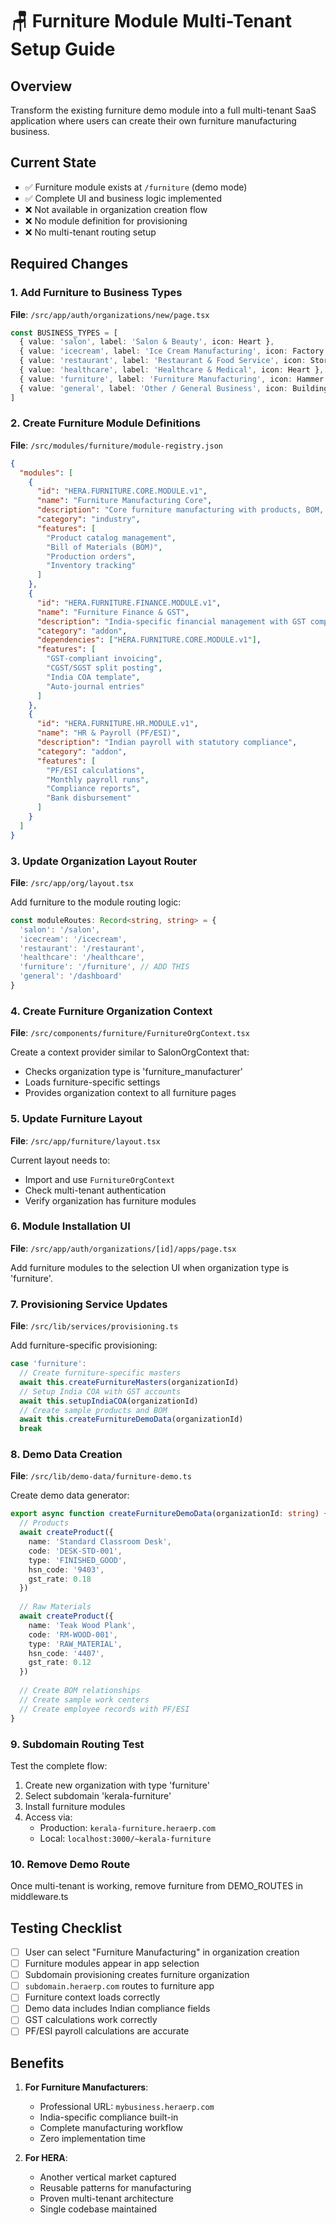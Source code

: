 # 🪑 Furniture Module Multi-Tenant Setup Guide

## Overview
Transform the existing furniture demo module into a full multi-tenant SaaS application where users can create their own furniture manufacturing business.

## Current State
- ✅ Furniture module exists at `/furniture` (demo mode)
- ✅ Complete UI and business logic implemented
- ❌ Not available in organization creation flow
- ❌ No module definition for provisioning
- ❌ No multi-tenant routing setup

## Required Changes

### 1. Add Furniture to Business Types
**File**: `/src/app/auth/organizations/new/page.tsx`
```typescript
const BUSINESS_TYPES = [
  { value: 'salon', label: 'Salon & Beauty', icon: Heart },
  { value: 'icecream', label: 'Ice Cream Manufacturing', icon: Factory },
  { value: 'restaurant', label: 'Restaurant & Food Service', icon: Store },
  { value: 'healthcare', label: 'Healthcare & Medical', icon: Heart },
  { value: 'furniture', label: 'Furniture Manufacturing', icon: Hammer }, // ADD THIS
  { value: 'general', label: 'Other / General Business', icon: Building2 }
]
```

### 2. Create Furniture Module Definitions
**File**: `/src/modules/furniture/module-registry.json`
```json
{
  "modules": [
    {
      "id": "HERA.FURNITURE.CORE.MODULE.v1",
      "name": "Furniture Manufacturing Core",
      "description": "Core furniture manufacturing with products, BOM, production",
      "category": "industry",
      "features": [
        "Product catalog management",
        "Bill of Materials (BOM)",
        "Production orders",
        "Inventory tracking"
      ]
    },
    {
      "id": "HERA.FURNITURE.FINANCE.MODULE.v1", 
      "name": "Furniture Finance & GST",
      "description": "India-specific financial management with GST compliance",
      "category": "addon",
      "dependencies": ["HERA.FURNITURE.CORE.MODULE.v1"],
      "features": [
        "GST-compliant invoicing",
        "CGST/SGST split posting",
        "India COA template",
        "Auto-journal entries"
      ]
    },
    {
      "id": "HERA.FURNITURE.HR.MODULE.v1",
      "name": "HR & Payroll (PF/ESI)",
      "description": "Indian payroll with statutory compliance",
      "category": "addon",
      "features": [
        "PF/ESI calculations",
        "Monthly payroll runs",
        "Compliance reports",
        "Bank disbursement"
      ]
    }
  ]
}
```

### 3. Update Organization Layout Router
**File**: `/src/app/org/layout.tsx`

Add furniture to the module routing logic:
```typescript
const moduleRoutes: Record<string, string> = {
  'salon': '/salon',
  'icecream': '/icecream',
  'restaurant': '/restaurant',
  'healthcare': '/healthcare',
  'furniture': '/furniture', // ADD THIS
  'general': '/dashboard'
}
```

### 4. Create Furniture Organization Context
**File**: `/src/components/furniture/FurnitureOrgContext.tsx`

Create a context provider similar to SalonOrgContext that:
- Checks organization type is 'furniture_manufacturer'
- Loads furniture-specific settings
- Provides organization context to all furniture pages

### 5. Update Furniture Layout
**File**: `/src/app/furniture/layout.tsx`

Current layout needs to:
- Import and use `FurnitureOrgContext`
- Check multi-tenant authentication
- Verify organization has furniture modules

### 6. Module Installation UI
**File**: `/src/app/auth/organizations/[id]/apps/page.tsx`

Add furniture modules to the selection UI when organization type is 'furniture'.

### 7. Provisioning Service Updates
**File**: `/src/lib/services/provisioning.ts`

Add furniture-specific provisioning:
```typescript
case 'furniture':
  // Create furniture-specific masters
  await this.createFurnitureMasters(organizationId)
  // Setup India COA with GST accounts
  await this.setupIndiaCOA(organizationId)
  // Create sample products and BOM
  await this.createFurnitureDemoData(organizationId)
  break
```

### 8. Demo Data Creation
**File**: `/src/lib/demo-data/furniture-demo.ts`

Create demo data generator:
```typescript
export async function createFurnitureDemoData(organizationId: string) {
  // Products
  await createProduct({
    name: 'Standard Classroom Desk',
    code: 'DESK-STD-001',
    type: 'FINISHED_GOOD',
    hsn_code: '9403',
    gst_rate: 0.18
  })
  
  // Raw Materials
  await createProduct({
    name: 'Teak Wood Plank',
    code: 'RM-WOOD-001',
    type: 'RAW_MATERIAL',
    hsn_code: '4407',
    gst_rate: 0.12
  })
  
  // Create BOM relationships
  // Create sample work centers
  // Create employee records with PF/ESI
}
```

### 9. Subdomain Routing Test
Test the complete flow:
1. Create new organization with type 'furniture'
2. Select subdomain 'kerala-furniture'
3. Install furniture modules
4. Access via:
   - Production: `kerala-furniture.heraerp.com`
   - Local: `localhost:3000/~kerala-furniture`

### 10. Remove Demo Route
Once multi-tenant is working, remove furniture from DEMO_ROUTES in middleware.ts

## Testing Checklist

- [ ] User can select "Furniture Manufacturing" in organization creation
- [ ] Furniture modules appear in app selection
- [ ] Subdomain provisioning creates furniture organization
- [ ] `subdomain.heraerp.com` routes to furniture app
- [ ] Furniture context loads correctly
- [ ] Demo data includes Indian compliance fields
- [ ] GST calculations work correctly
- [ ] PF/ESI payroll calculations are accurate

## Benefits

1. **For Furniture Manufacturers**:
   - Professional URL: `mybusiness.heraerp.com`
   - India-specific compliance built-in
   - Complete manufacturing workflow
   - Zero implementation time

2. **For HERA**:
   - Another vertical market captured
   - Reusable patterns for manufacturing
   - Proven multi-tenant architecture
   - Single codebase maintained